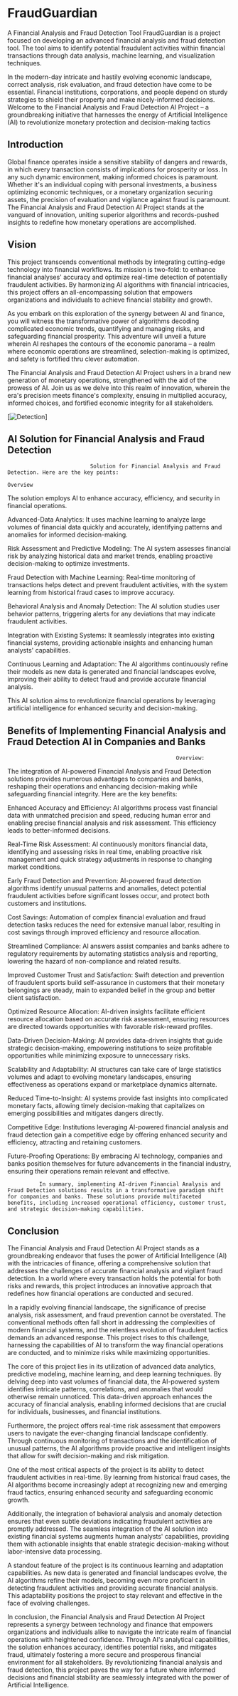 # FraudGuardian
A Financial Analysis and Fraud Detection Tool
FraudGuardian is a project focused on developing an advanced financial analysis and fraud detection tool. The tool aims to identify potential fraudulent activities within financial transactions through data analysis, machine learning, and visualization techniques.

In the modern-day intricate and hastily evolving economic landscape, correct analysis, risk evaluation, and fraud detection have come to be essential. Financial institutions, corporations, and people depend on sturdy strategies to shield their property and make nicely-informed decisions. Welcome to the Financial Analysis and Fraud Detection AI Project – a groundbreaking initiative that harnesses the energy of Artificial Intelligence (AI) to revolutionize monetary protection and decision-making tactics

## Introduction

Global finance operates inside a sensitive stability of dangers and rewards, in which every transaction consists of implications for prosperity or loss. In any such dynamic environment, making informed choices is paramount. Whether it's an individual coping with personal investments, a business optimizing economic techniques, or a monetary organization securing assets, the precision of evaluation and vigilance against fraud is paramount. The Financial Analysis and Fraud Detection AI Project stands at the vanguard of innovation, uniting superior algorithms and records-pushed insights to redefine how monetary operations are accomplished.

## Vision

This project transcends conventional methods by integrating cutting-edge technology into financial workflows. Its mission is two-fold: to enhance financial analyses' accuracy and optimize real-time detection of potentially fraudulent activities. By harmonizing AI algorithms with financial intricacies, this project offers an all-encompassing solution that empowers organizations and individuals to achieve financial stability and growth.

As you embark on this exploration of the synergy between AI and finance, you will witness the transformative power of algorithms decoding complicated economic trends, quantifying and managing risks, and safeguarding financial prosperity. This adventure will unveil a future wherein AI reshapes the contours of the economic panorama – a realm where economic operations are streamlined, selection-making is optimized, and safety is fortified thru clever automation.

The Financial Analysis and Fraud Detection AI Project ushers in a brand new generation of monetary operations, strengthened with the aid of the prowess of AI. Join us as we delve into this realm of innovation, wherein the era's precision meets finance's complexity, ensuing in multiplied accuracy, informed choices, and fortified economic integrity for all stakeholders.

[![Detection](https://user-images.githubusercontent.com/140595879/261931388-7000ab3d-44a1-4600-a70a-8fcffcbacb42.jpg)]


## AI Solution for Financial Analysis and Fraud Detection
                              Solution for Financial Analysis and Fraud Detection. Here are the key points:
                                                                     Overview

The solution employs AI to enhance accuracy, efficiency, and security in financial operations.

Advanced-Data Analytics: It uses machine learning to analyze large volumes of financial data quickly and accurately, identifying patterns and anomalies for informed decision-making.

Risk Assessment and Predictive Modeling: The AI system assesses financial risk by analyzing historical data and market trends, enabling proactive decision-making to optimize investments.

Fraud Detection with Machine Learning: Real-time monitoring of transactions helps detect and prevent fraudulent activities, with the system learning from historical fraud cases to improve accuracy.

Behavioral Analysis and Anomaly Detection: The AI solution studies user behavior patterns, triggering alerts for any deviations that may indicate fraudulent activities.

Integration with Existing Systems: It seamlessly integrates into existing financial systems, providing actionable insights and enhancing human analysts' capabilities.

Continuous Learning and Adaptation: The AI algorithms continuously refine their models as new data is generated and financial landscapes evolve, improving their ability to detect fraud and provide accurate financial analysis.

This AI solution aims to revolutionize financial operations by leveraging artificial intelligence for enhanced security and decision-making.

##  Benefits of Implementing Financial Analysis and Fraud Detection AI in Companies and Banks

                                                         Overview:
The integration of AI-powered Financial Analysis and Fraud Detection solutions provides numerous advantages to companies and banks, reshaping their operations and enhancing decision-making while safeguarding financial integrity. Here are the key benefits:

Enhanced Accuracy and Efficiency: AI algorithms process vast financial data with unmatched precision and speed, reducing human error and enabling precise financial analysis and risk assessment. This efficiency leads to better-informed decisions.

Real-Time Risk Assessment: AI continuously monitors financial data, identifying and assessing risks in real time, enabling proactive risk management and quick strategy adjustments in response to changing market conditions.

Early Fraud Detection and Prevention: AI-powered fraud detection algorithms identify unusual patterns and anomalies, detect potential fraudulent activities before significant losses occur, and protect both customers and institutions.

Cost Savings: Automation of complex financial evaluation and fraud detection tasks reduces the need for extensive manual labor, resulting in cost savings through improved efficiency and resource allocation.

Streamlined Compliance: AI answers assist companies and banks adhere to regulatory requirements by automating statistics analysis and reporting, lowering the hazard of non-compliance and related results.

Improved Customer Trust and Satisfaction: Swift detection and prevention of fraudulent sports build self-assurance in customers that their monetary belongings are steady, main to expanded belief in the group and better client satisfaction.

Optimized Resource Allocation: AI-driven insights facilitate efficient resource allocation based on accurate risk assessment, ensuring resources are directed towards opportunities with favorable risk-reward profiles.

Data-Driven Decision-Making: AI provides data-driven insights that guide strategic decision-making, empowering institutions to seize profitable opportunities while minimizing exposure to unnecessary risks.

Scalability and Adaptability: AI structures can take care of large statistics volumes and adapt to evolving monetary landscapes, ensuring effectiveness as operations expand or marketplace dynamics alternate.

Reduced Time-to-Insight: AI systems provide fast insights into complicated monetary facts, allowing timely decision-making that capitalizes on emerging possibilities and mitigates dangers directly.

Competitive Edge: Institutions leveraging AI-powered financial analysis and fraud detection gain a competitive edge by offering enhanced security and efficiency, attracting and retaining customers.

Future-Proofing Operations: By embracing AI technology, companies and banks position themselves for future advancements in the financial industry, ensuring their operations remain relevant and effective.

              In summary, implementing AI-driven Financial Analysis and Fraud Detection solutions results in a transformative paradigm shift for companies and banks. These solutions provide multifaceted benefits, including increased operational efficiency, customer trust, and strategic decision-making capabilities.

##  Conclusion


The Financial Analysis and Fraud Detection AI Project stands as a groundbreaking endeavor that fuses the power of Artificial Intelligence (AI) with the intricacies of finance, offering a comprehensive solution that addresses the challenges of accurate financial analysis and vigilant fraud detection. In a world where every transaction holds the potential for both risks and rewards, this project introduces an innovative approach that redefines how financial operations are conducted and secured.

In a rapidly evolving financial landscape, the significance of precise analysis, risk assessment, and fraud prevention cannot be overstated. The conventional methods often fall short in addressing the complexities of modern financial systems, and the relentless evolution of fraudulent tactics demands an advanced response. This project rises to this challenge, harnessing the capabilities of AI to transform the way financial operations are conducted, and to minimize risks while maximizing opportunities.

The core of this project lies in its utilization of advanced data analytics, predictive modeling, machine learning, and deep learning techniques. By delving deep into vast volumes of financial data, the AI-powered system identifies intricate patterns, correlations, and anomalies that would otherwise remain unnoticed. This data-driven approach enhances the accuracy of financial analysis, enabling informed decisions that are crucial for individuals, businesses, and financial institutions.

Furthermore, the project offers real-time risk assessment that empowers users to navigate the ever-changing financial landscape confidently. Through continuous monitoring of transactions and the identification of unusual patterns, the AI algorithms provide proactive and intelligent insights that allow for swift decision-making and risk mitigation.

One of the most critical aspects of the project is its ability to detect fraudulent activities in real-time. By learning from historical fraud cases, the AI algorithms become increasingly adept at recognizing new and emerging fraud tactics, ensuring enhanced security and safeguarding economic growth.

Additionally, the integration of behavioral analysis and anomaly detection ensures that even subtle deviations indicating fraudulent activities are promptly addressed. The seamless integration of the AI solution into existing financial systems augments human analysts' capabilities, providing them with actionable insights that enable strategic decision-making without labor-intensive data processing.

A standout feature of the project is its continuous learning and adaptation capabilities. As new data is generated and financial landscapes evolve, the AI algorithms refine their models, becoming even more proficient in detecting fraudulent activities and providing accurate financial analysis. This adaptability positions the project to stay relevant and effective in the face of evolving challenges.

In conclusion, the Financial Analysis and Fraud Detection AI Project represents a synergy between technology and finance that empowers organizations and individuals alike to navigate the intricate realm of financial operations with heightened confidence. Through AI's analytical capabilities, the solution enhances accuracy, identifies potential risks, and mitigates fraud, ultimately fostering a more secure and prosperous financial environment for all stakeholders. By revolutionizing financial analysis and fraud detection, this project paves the way for a future where informed decisions and financial stability are seamlessly integrated with the power of Artificial Intelligence.